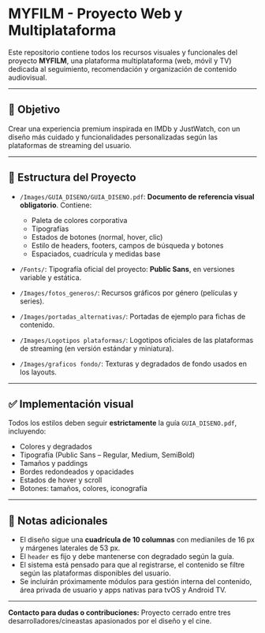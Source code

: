 
# MYFILM - Proyecto Web y Multiplataforma

Este repositorio contiene todos los recursos visuales y funcionales del proyecto **MYFILM**, una plataforma multiplataforma (web, móvil y TV) dedicada al seguimiento, recomendación y organización de contenido audiovisual.

---

## 🎯 Objetivo

Crear una experiencia premium inspirada en IMDb y JustWatch, con un diseño más cuidado y funcionalidades personalizadas según las plataformas de streaming del usuario.

---

## 📁 Estructura del Proyecto

- `/Images/GUIA_DISENO/GUIA_DISENO.pdf`: **Documento de referencia visual obligatorio**. Contiene:
  - Paleta de colores corporativa
  - Tipografías
  - Estados de botones (normal, hover, clic)
  - Estilo de headers, footers, campos de búsqueda y botones
  - Espaciados, cuadrícula y medidas base

- `/Fonts/`: Tipografía oficial del proyecto: **Public Sans**, en versiones variable y estática.

- `/Images/fotos_generos/`: Recursos gráficos por género (películas y series).

- `/Images/portadas_alternativas/`: Portadas de ejemplo para fichas de contenido.

- `/Images/Logotipos plataformas/`: Logotipos oficiales de las plataformas de streaming (en versión estándar y miniatura).

- `/Images/graficos fondo/`: Texturas y degradados de fondo usados en los layouts.

---

## ✅ Implementación visual

Todos los estilos deben seguir **estrictamente** la guía `GUIA_DISENO.pdf`, incluyendo:

- Colores y degradados
- Tipografía (Public Sans – Regular, Medium, SemiBold)
- Tamaños y paddings
- Bordes redondeados y opacidades
- Estados de hover y scroll
- Botones: tamaños, colores, iconografía

---

## 📌 Notas adicionales

- El diseño sigue una **cuadrícula de 10 columnas** con medianiles de 16 px y márgenes laterales de 53 px.
- El `header` es fijo y debe mantenerse con degradado según la guía.
- El sistema está pensado para que al registrarse, el contenido se filtre según las plataformas disponibles del usuario.
- Se incluirán próximamente módulos para gestión interna del contenido, área privada de usuario y apps nativas para tvOS y Android TV.

---

**Contacto para dudas o contribuciones:** Proyecto cerrado entre tres desarrolladores/cineastas apasionados por el diseño y el cine.
